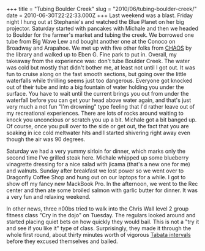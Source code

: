 +++
title = "Tubing Boulder Creek"
slug = "2010/06/tubing-boulder-creek/"
date = 2010-06-30T22:22:33.000Z
+++
Last weekend was a blast. Friday night I hung out at Stephanie's and watched the Blue Planet on her big projector. Saturday started with pancakes with Michale and then we headed to Boulder for the farmer's market and tubing the creek. We borrowed one tube from Big Wave Lew and bought another one at the Conoco on Broadway and Arapahoe. We met up with five other folks from [CHAOS](http://www.boulderchaos.org/) by the library and walked up to Eben G. Fine park to put in. Overall, my takeaway from the experience was: don't tube Boulder Creek. The water was cold but mostly that didn't bother me, at least not until I got out. It was fun to cruise along on the fast smooth sections, but going over the little waterfalls while thrilling seems just too dangerous. Everyone got knocked out of their tube and into a big fountain of water holding you under the surface. You have to wait until the current brings you out from under the waterfall before you can get your head above water again, and that's just very much a not fun "I'm drowning" type feeling that I'd rather leave out of my recreational experiences. There are lots of rocks around waiting to knock you unconcious or scratch you up a bit. Michale got a bit banged up. Of course, once you pull over to the side or get out, the fact that you are soaking in ice cold meltwater hits and I started shivering right away even though the air was 90 degrees.

Saturday we had a very yummy sirloin for dinner, which marks only the second time I've grilled steak here. Michale whipped up some blueberry vinagrette dressing for a nice salad with jicama (that's a new one for me) and walnuts. Sunday after breakfast we lost power so we went over to Dragonfly Coffee Shop and hung out on our laptops for a while. I got to show off my fancy new MackBook Pro. In the afternoon, we went to the Rec center and then ate some broiled salmon with garlic butter for dinner. It was a very fun and relaxing weekend.

In other news, three n00bs tried to walk into the Chris Wall level 2 group fitness class "Cry in the dojo" on Tuesday. The regulars looked around and started placing quiet bets on how quickly they would bail. This is not a "try it and see if you like it" type of class. Surprisingly, they made it through the whole first round, about thirty minutes worth of vigorous [Tabata intervals](http://en.wikipedia.org/wiki/High-intensity_interval_training) before they excused themselves and bailed.